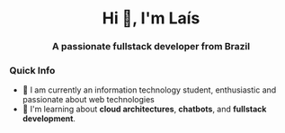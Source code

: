 <h1 align="center">Hi 👋, I'm Laís</h1>
<h3 align="center">A passionate fullstack developer from Brazil</h3>
<h3>Quick Info</h3>
<ul>
<li>🔭 I am currently an information technology student, enthusiastic and passionate about web technologies</li>
<li>🧐 I'm learning about <strong>cloud architectures</strong>, <strong>chatbots</strong>, and  <strong>fullstack development</strong>.</li>


</ul>






